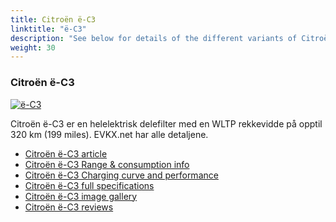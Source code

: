 ```yaml
---
title: Citroën ë-C3
linktitle: "ë-C3"
description: "See below for details of the different variants of Citroën ë-C3"
weight: 30
---
```

### Citroën ë-C3

<a href="/models/citroën/ë-c3/ë-c3/"><img src="https://media.evkx.net/multimedia/models/citroën/ë-c3/ë-c3/main_1_st.jpg" class="img-fluid" alt="ë-C3" ></a>

Citroën ë-C3 er en helelektrisk delefilter med en WLTP rekkevidde på opptil 320 km (199 miles). EVKX.net har alle detaljene. 

- [Citroën ë-C3 article](/models/citroën/ë-c3/ë-c3/)
- [Citroën ë-C3 Range & consumption info](/models/citroën/ë-c3/ë-c3/rangeandconsumption)
- [Citroën ë-C3 Charging curve and performance](/models/citroën/ë-c3/ë-c3/chargingcurve)
- [Citroën ë-C3 full specifications](/models/citroën/ë-c3/ë-c3/specifications)
- [Citroën ë-C3 image gallery](/models/citroën/ë-c3/ë-c3/gallery)
- [Citroën ë-C3 reviews](/models/citroën/ë-c3/ë-c3/reviews)

